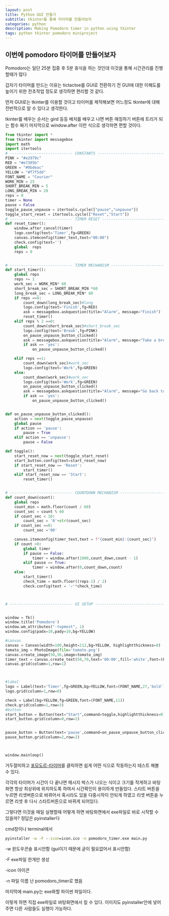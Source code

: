 ```yaml
---
layout: post
title: Python GUI 만들기
subtitle: tkinter를 통해 타이머를 만들어보자
categories: python
description: Making Pomodoro timer in python using tkinter
tags: python tkinter pomodoro miniproject
---
```


## 이번에 pomodoro 타이머를 만들어보자

Pomodoro는 일단 25분 집중 후 5분 휴식을 하는 것인데 이것을 통해 시간관리를 진행할때가 많다

갑자기 타이머를 만드는 이유는 
tictactoe를 GUI로 전환하기 전 GUI에 대한 이해도를 높이기 위한 전초작업 정도로 생각하면 편리할 것 같다.

먼저 GUI로는 tkinter를 이용할 것이고 타이머를 제작해보면 어느정도 tkinter에 대해 전반적으로 알 수 있다고 생각한다.

tkinter를 배우는 순서는 gird 등등 배치를 배우고 나면 버튼 매칭하기 버튼에 트리거 되는 함수 짜기
마지막으로 window.after 이런 식으로 생각하면 편할 것이다.
~~~python
from tkinter import *
from tkinter import messagebox
import math
import itertools
# ---------------------------- CONSTANTS ------------------------------- #
PINK = "#e2979c"
RED = "#e7305b"
GREEN = "#9bdeac"
YELLOW = "#f7f5dd"
FONT_NAME = "Courier"
WORK_MIN = 25
SHORT_BREAK_MIN = 5
LONG_BREAK_MIN = 20
reps = 0
timer = None
pause = False
toggle_pause_unpause = itertools.cycle(["pause","unpause"])
toggle_start_reset = itertools.cycle(["Reset","Start"])
# ---------------------------- TIMER RESET ------------------------------- # 
def reset_timer():
    window.after_cancel(timer)
    logo.config(text='Timer',fg=GREEN)
    canvas.itemconfig(timer_text,text="00:00")
    check.config(text='')
    global  reps
    reps = 0


# ---------------------------- TIMER MECHANISM ------------------------------- # 
def start_timer():
    global reps
    reps += 1
    work_sec = WORK_MIN* 60
    short_break_sec = SHORT_BREAK_MIN *60
    long_break_sec = LONG_BREAK_MIN* 60
    if reps ==8:
        count_down(long_break_sec)#long
        logo.config(text='Finish',fg=RED)
        ask = messagebox.askquestion(title="Alarm", message="Finish")
        reset_timer()
    elif reps % 2 ==0:
        count_down(short_break_sec)#short_break_sec
        logo.config(text='Break',fg=PINK)
        on_pause_unpause_button_clicked()
        ask = messagebox.askquestion(title="Alarm", message="Take a break")
        if ask == 'yes':
            on_pause_unpause_button_clicked()

    elif reps ==1:
        count_down(work_sec)#work_sec
        logo.config(text='Work',fg=GREEN)
    else:
        count_down(work_sec)#work_sec
        logo.config(text='Work',fg=GREEN)
        on_pause_unpause_button_clicked()
        ask = messagebox.askquestion(title="Alarm", message="Go back to work")
        if ask == 'yes':
            on_pause_unpause_button_clicked()


def on_pause_unpause_button_clicked():
    action = next(toggle_pause_unpause)
    global pause
    if action == 'pause':
        pause = True
    elif action == 'unpause':
        pause = False

def toggle():
    start_reset_now = next(toggle_start_reset)
    start_button.config(text=start_reset_now)
    if start_reset_now == 'Reset':
        start_timer()
    elif start_reset_now == 'Start':
        reset_timer()


# ---------------------------- COUNTDOWN MECHANISM ------------------------------- # 
def count_down(count):
    global reps
    count_min = math.floor(count / 60)
    count_sec = count % 60
    if count_sec < 10:
        count_sec = '0'+str(count_sec)
    if count_sec ==0:
        count_sec ='00'

    canvas.itemconfig(timer_text,text = f"{count_min}:{count_sec}")
    if count >0:
        global timer
        if pause == False:
            timer = window.after(1000,count_down,count - 1)
        elif pause == True:
            timer = window.after(0,count_down,count)
    else:
        start_timer()
        check_time = math.floor((reps-1) / 2)
        check.config(text = '✓'*check_time)



# ---------------------------- UI SETUP ------------------------------- #


window = Tk()
window.title('Pomodoro')
window.wm_attributes("-topmost", 1)
window.config(padx=10,pady=10,bg=YELLOW)

#canvas
canvas = Canvas(width=100,height=112,bg=YELLOW, highlightthickness=0)
tomato_img = PhotoImage(file='tomato.png')
canvas.create_image(50,56,image=tomato_img)
timer_text = canvas.create_text(50,70,text='00:00',fill='white',font=(FONT_NAME,22,'bold'))
canvas.grid(column=1,row=1)



#label
logo = Label(text='Timer',fg=GREEN,bg=YELLOW,font=(FONT_NAME,27,'bold'))
logo.grid(column=1,row=0)

check = Label(bg=YELLOW,fg=GREEN,font=(FONT_NAME,11))
check.grid(column=1,row=3)
#button
start_button = Button(text="Start",command=toggle,highlightthickness=0)
start_button.grid(column=0,row=2)


pause_button = Button(text='pause',command=on_pause_unpause_button_clicked,highlightthickness=0)
pause_button.grid(column=2,row=2)



window.mainloop()
~~~
거두절미하고 [포모도르-타이머](https://replit.com/@Yusuengjae/pomodoro#main.py)를 클릭하면 쉽게 어떤 식으로 작동하는지 테스트 해볼 수 있다.

각각의 타이머가 시간이 다 끝나면 메시지 박스가 나오는 식이고 크기를 작게하고 바탕화면 항상 최상위에 위치하도록 하여서 시간확인이 용이하게 만들었다.
스타트 버튼을 누르면 리셋버튼으로 바뀌어서 혹시라도 있을 다중시작이 안되게 하였고 리셋 버튼을 누르면 리셋 후 다시 스타트버튼으로 바뀌게 되어있다.

그렇다면 이것을 매일 실행할때 어떻게 하면 바탕화면에서 exe파일로 바로 시작할 수 있을까?
정답은 pyinstaller다 


cmd창이나 terminal에서
~~~cmd
pyinstaller -w -F --icon=icon.ico -n pomodoro_timer.exe main.py
~~~
-w 윈도우콘솔 표시안함 (gui이기 때문에 굳이 필요없어서 표시안함)

-F exe파일 한개만 생성

-icon 아이콘

-n 파일 이름 난 pomodoro_timer로 했음

마지막에 main.py는 exe화할 파이썬 파일이다.

이렇게 하면 직접 exe파일로 바탕화면에서 킬 수 있다. 이미지도 pyinstaller안에 넣어주면 다른 사람들도 실행이 가능하다.

